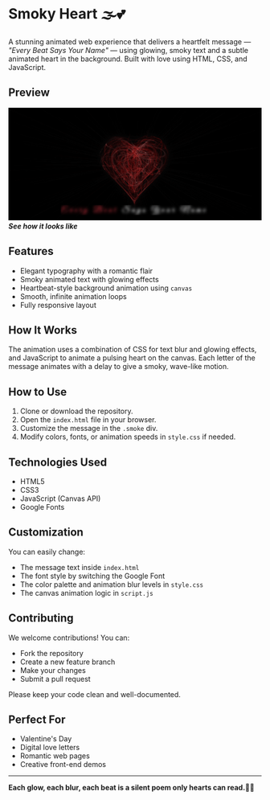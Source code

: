 # Smoky Heart 🌫️💕 

A stunning animated web experience that delivers a heartfelt message — *"Every Beat Says Your Name"* — using glowing, smoky text and a subtle animated heart in the background. Built with love using HTML, CSS, and JavaScript.


## Preview

![Preview](image.png) 
***See how it looks like***


## Features

- Elegant typography with a romantic flair  
- Smoky animated text with glowing effects  
- Heartbeat-style background animation using `canvas`  
- Smooth, infinite animation loops  
- Fully responsive layout

## How It Works

The animation uses a combination of CSS for text blur and glowing effects, and JavaScript to animate a pulsing heart on the canvas. Each letter of the message animates with a delay to give a smoky, wave-like motion.

## How to Use

1. Clone or download the repository.  
2. Open the `index.html` file in your browser.  
3. Customize the message in the `.smoke` div.  
4. Modify colors, fonts, or animation speeds in `style.css` if needed.

## Technologies Used

- HTML5  
- CSS3  
- JavaScript (Canvas API)  
- Google Fonts

## Customization
You can easily change:
- The message text inside `index.html`
- The font style by switching the Google Font
- The color palette and animation blur levels in `style.css`
- The canvas animation logic in `script.js`

## Contributing
We welcome contributions! You can:
- Fork the repository  
- Create a new feature branch  
- Make your changes  
- Submit a pull request  

Please keep your code clean and well-documented.

## Perfect For

- Valentine's Day  
- Digital love letters  
- Romantic web pages  
- Creative front-end demos

---
**Each glow, each blur, each beat is a silent poem only hearts can read.🎀🧿**
